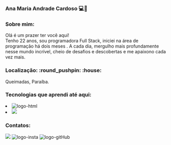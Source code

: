 ### Ana Maria Andrade Cardoso :computer::rocket:
<h3>Sobre mim:</h3>

Olá é um prazer ter você aqui! 
<br>
Tenho 22 anos, sou programadora Full Stack, iniciei na área de programação há dois meses . A cada dia, mergulho mais profundamente nesse mundo incrível, cheio de desafios e descobertas e 
me apaixono cada vez mais. 
<br>


<h3>Localização: :round_pushpin: :house:</h3>

 Queimadas, Paraíba.

<h3>Tecnologias que aprendi até aqui:</h3>
<li>
  <img src="https://img.shields.io/badge/HTML-239120?style=for-the-badge&logo=html5&logoColor=white" alt="logo-html">
</li>
<li>
<img src="https://img.shields.io/badge/CSS-239120?&style=for-the-badge&logo=css3&logoColor=white">
</li>

<h3> Contatos:</h3>
<img src= "https://img.shields.io/badge/Gmail-D14836?style=for-the-badge&logo=gmail&logoColor=white" alt"logo-gmail"><a href="anamariaandrade706@gmail.com" target="_blank"></a>
<img src="https://img.shields.io/badge/Instagram-E4405F?style=for-the-badge&logo=instagram&logoColor=white" alt="logo-insta"><a href="https://www.instagram.com/ana_mariandrade/" target="_blank"></a>
<img src="https://img.shields.io/badge/GitHub-100000?style=for-the-badge&logo=github&logoColor=white" alt="logo-gitHub"><a href="https://github.com/AnaMaria-16" target="-blank"></a>





